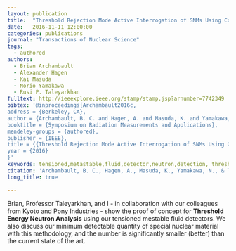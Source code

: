 ```yaml
---
layout: publication
title:  "Threshold Rejection Mode Active Interrogation of SNMs Using Continuous Beam DD Neutrons with Centrifugal and Acoustic Tensioned Metastable Fluid Detectors"
date:   2016-11-11 12:00:00
categories: publications
journal: "Transactions of Nuclear Science"
tags:
  - authored
authors:
  - Brian Archambault
  - Alexander Hagen
  - Kai Masuda
  - Norio Yamakawa
  - Rusi P. Taleyarkhan
fulltext: http://ieeexplore.ieee.org/stamp/stamp.jsp?arnumber=7742349
bibtex: '@inproceedings{Archambault2016c,
address = {Berkeley, CA},
author = {Archambault, B. C. and Hagen, A. and Masuda, K. and Yamakawa, N. and Taleyarkhan, R. P.},
booktitle = {Symposium on Radiation Measurements and Applications},
mendeley-groups = {authored},
publisher = {IEEE},
title = {{Threshold Rejection Mode Active Interrogation of SNMs Using Continuous Beam DD Neutrons with Centrifugal and Acoustic Tensioned Metastable Fluid Detectors}},
year = {2016}
}'
keywords: tensioned,metastable,fluid,detector,neutron,detection, threshold, dd, continuous, tena, threshold energy neutron analysis, accelerator
citation: 'Archambault, B. C., Hagen, A., Masuda, K., Yamakawa, N., & Taleyarkhan, R. P. (2016). Threshold Rejection Mode Active Interrogation of SNMs Using Continuous Beam DD Neutrons with Centrifugal and Acoustic Tensioned Metastable Fluid Detectors. In Symposium on Radiation Measurements and Applications. Berkeley, CA: IEEE.'
long_title: true

---
```


Brian, Professor Taleyarkhan, and I - in collaboration with our colleagues from
Kyoto and Pony Industries - show the proof of concept for **Threshold Energy
Neutron Analysis** using our tensioned mestable fluid detectors.  We also
discuss our minimum detectable quantity of special nuclear material with this
methodology, and the number is significantly smaller (better) than the current
state of the art.
